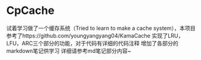 # CpCache
试着学习做了一个缓存系统（Tried to learn to make a cache system），本项目参考了https://github.com/youngyangyang04/KamaCache
实现了LRU，LFU，ARC三个部分的功能，对于代码有详细的代码注释
增加了各部分的markdown笔记供学习
详细请参考md笔记部分内容~
